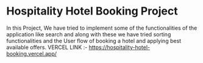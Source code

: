 # Hospitality Hotel Booking Project

In this Project, We have tried to implement some of the functionalities of the application like search and along with these we have tried sorting functionalities and the User flow of booking a hotel and applying best available offers.
VERCEL LINK :-  https://hospitality-hotel-booking.vercel.app/
